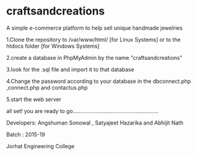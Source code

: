 # craftsandcreations
A simple e-commerce platform to help sell unique handmade jewelries

1.Clone the repository to /var/www/html/ [for Linux Systems] or to the htdocs folder [for Windows Systems]

2.create a database in PhpMyAdmin by the name "craftsandcreations"

3.look for the .sql file and import it to that database

4.Change the password according to your database in the dbconnect.php ,connect.php and contactus.php

5.start the web server

all set! you are ready to go........................................................

Developers: Angshuman Sonowal , Satyajeet Hazarika and Abhijit Nath

Batch : 2015-19

Jorhat Engineering College
